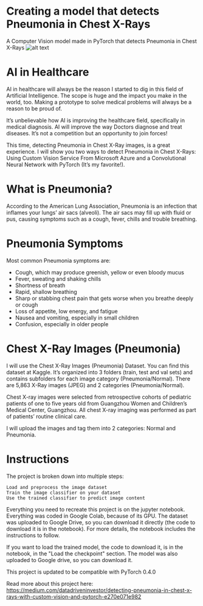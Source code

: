 # Creating a model that detects Pneumonia in Chest X-Rays
A Computer Vision model made in PyTorch that detects Pneumonia in Chest X-Rays
![alt text](https://cdn-images-1.medium.com/max/716/0*KCg1HEnTwnvSuVA9.jpg)

# AI in Healthcare

AI in healthcare will always be the reason I started to dig in this field of Artificial Intelligence. The scope is huge and the impact you make in the world, too. Making a prototype to solve medical problems will always be a reason to be proud of.

It’s unbelievable how AI is improving the healthcare field, specifically in medical diagnosis. AI will improve the way Doctors diagnose and treat diseases. It’s not a competition but an opportunity to join forces!

This time, detecting Pneumonia in Chest X-Ray images, is a great experience. I will show you two ways to detect Pneumonia in Chest X-Rays: Using Custom Vision Service From Microsoft Azure and a Convolutional Neural Network with PyTorch (It’s my favorite!).

# What is Pneumonia?

According to the American Lung Association, Pneumonia is an infection that inflames your lungs’ air sacs (alveoli). The air sacs may fill up with fluid or pus, causing symptoms such as a cough, fever, chills and trouble breathing.

# Pneumonia Symptoms

Most common Pneumonia symptoms are:

- Cough, which may produce greenish, yellow or even bloody mucus
- Fever, sweating and shaking chills
- Shortness of breath
- Rapid, shallow breathing
- Sharp or stabbing chest pain that gets worse when you breathe deeply or cough
- Loss of appetite, low energy, and fatigue
- Nausea and vomiting, especially in small children
- Confusion, especially in older people


# Chest X-Ray Images (Pneumonia)

I will use the Chest X-Ray Images (Pneumonia) Dataset. You can find this dataset at Kaggle. It’s organized into 3 folders (train, test and val sets) and contains subfolders for each image category (Pneumonia/Normal). There are 5,863 X-Ray images (JPEG) and 2 categories (Pneumonia/Normal).

Chest X-ray images were selected from retrospective cohorts of pediatric patients of one to five years old from Guangzhou Women and Children’s Medical Center, Guangzhou. All chest X-ray imaging was performed as part of patients’ routine clinical care.

I will upload the images and tag them into 2 categories: Normal and Pneumonia.



# Instructions

The project is broken down into multiple steps:

    Load and preprocess the image dataset
    Train the image classifier on your dataset
    Use the trained classifier to predict image content

Everything you need to recreate this project is on the jupyter notebook. Everything was coded in Google Colab, because of its GPU. The dataset was uploaded to Google Drive, so you can download it directly (the code to download it is in the notebook). For more details, the notebook includes the instructions to follow.

If you want to load the trained model, the code to download it, is in the notebook, in the "Load the checkpoint" section. The model was also uploaded to Google drive, so you can download it.

This project is updated to be compatible with PyTorch 0.4.0

Read more about this project here: https://medium.com/datadriveninvestor/detecting-pneumonia-in-chest-x-rays-with-custom-vision-and-pytorch-e270e071e982
